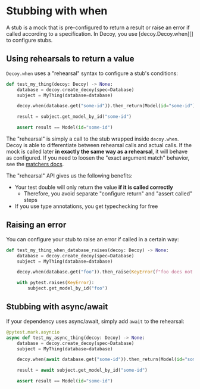 # Stubbing with when

A stub is a mock that is pre-configured to return a result or raise an error if called according to a specification. In Decoy, you use [decoy.Decoy.when][] to configure stubs.

## Using rehearsals to return a value

`Decoy.when` uses a "rehearsal" syntax to configure a stub's conditions:

```python
def test_my_thing(decoy: Decoy) -> None:
    database = decoy.create_decoy(spec=Database)
    subject = MyThing(database=database)

    decoy.when(database.get("some-id")).then_return(Model(id="some-id"))

    result = subject.get_model_by_id("some-id")

    assert result == Model(id="some-id")
```

The "rehearsal" is simply a call to the stub wrapped inside `decoy.when`. Decoy is able to differentiate between rehearsal calls and actual calls. If the mock is called later **in exactly the same way as a rehearsal**, it will behave as configured. If you need to loosen the "exact argument match" behavior, see the [matchers docs](./matchers).

The "rehearsal" API gives us the following benefits:

-   Your test double will only return the value **if it is called correctly**
    -   Therefore, you avoid separate "configure return" and "assert called" steps
-   If you use type annotations, you get typechecking for free

## Raising an error

You can configure your stub to raise an error if called in a certain way:

```python
def test_my_thing_when_database_raises(decoy: Decoy) -> None:
    database = decoy.create_decoy(spec=Database)
    subject = MyThing(database=database)

    decoy.when(database.get("foo")).then_raise(KeyError(f"foo does not exist"))

    with pytest.raises(KeyError):
        subject.get_model_by_id("foo")
```

## Stubbing with async/await

If your dependency uses async/await, simply add `await` to the rehearsal:

```python
@pytest.mark.asyncio
async def test_my_async_thing(decoy: Decoy) -> None:
    database = decoy.create_decoy(spec=Database)
    subject = MyThing(database=database)

    decoy.when(await database.get("some-id")).then_return(Model(id="some-id"))

    result = await subject.get_model_by_id("some-id")

    assert result == Model(id="some-id")
```
